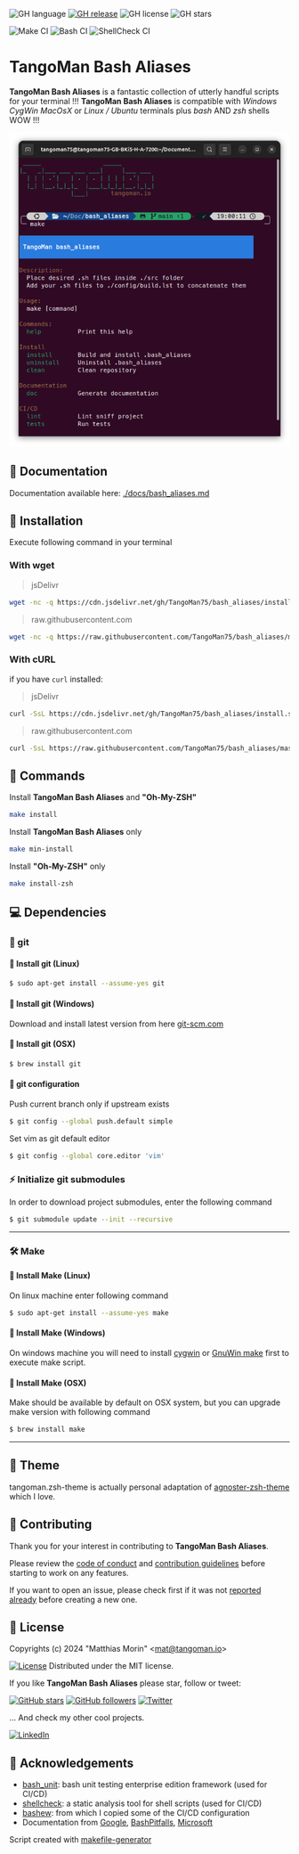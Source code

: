 ![GH language](https://img.shields.io/github/languages/top/TangoMan75/bash_aliases)
[![GH release](https://img.shields.io/github/v/release/TangoMan75/bash_aliases)](https://github.com/TangoMan75/bash_aliases/releases)
![GH license](https://img.shields.io/github/license/TangoMan75/bash_aliases)
![GH stars](https://img.shields.io/github/stars/TangoMan75/bash_aliases)

![Make CI](https://github.com/TangoMan75/bash_aliases/workflows/Make%20CI/badge.svg)
![Bash CI](https://github.com/TangoMan75/bash_aliases/workflows/bash_unit%20CI/badge.svg)
![ShellCheck CI](https://github.com/TangoMan75/bash_aliases/workflows/ShellCheck%20CI/badge.svg)

TangoMan Bash Aliases
=====================

**TangoMan Bash Aliases** is a fantastic collection of utterly handful scripts for your terminal !!!
**TangoMan Bash Aliases** is compatible with _Windows CygWin_ _MacOsX_ or _Linux / Ubuntu_ terminals plus _bash_ AND _zsh_ shells WOW !!!

![TangoMan Bash Aliases](./img/screenshot.png)

📑 Documentation
----------------

Documentation available here: [./docs/bash_aliases.md](./docs/bash_aliases.md)

🚀 Installation
---------------

Execute following command in your terminal

### With wget
> jsDelivr
```bash
wget -nc -q https://cdn.jsdelivr.net/gh/TangoMan75/bash_aliases/install.sh && sh install.sh install
```
> raw.githubusercontent.com
```bash
wget -nc -q https://raw.githubusercontent.com/TangoMan75/bash_aliases/master/install.sh && sh install.sh install
```

### With cURL
if you have `curl` installed:
> jsDelivr
```bash
curl -SsL https://cdn.jsdelivr.net/gh/TangoMan75/bash_aliases/install.sh -o install.sh  && sh install.sh install
```
> raw.githubusercontent.com
```bash
curl -SsL https://raw.githubusercontent.com/TangoMan75/bash_aliases/master/install.sh -o install.sh  && sh install.sh install
```

🤖 Commands
-----------

Install **TangoMan Bash Aliases** and **"Oh-My-ZSH"**
```bash
make install
```

Install **TangoMan Bash Aliases** only
```bash
make min-install
```

Install **"Oh-My-ZSH"** only
```bash
make install-zsh
```

💻 Dependencies
---------------

### 🔖 git

#### 🐧 Install git (Linux)

```bash
$ sudo apt-get install --assume-yes git
```

#### 🏁 Install git (Windows)

Download and install latest version from here [git-scm.com](https://git-scm.com/download/win)

#### 🍎 Install git (OSX)

```bash
$ brew install git
```

#### 🔧 git configuration

Push current branch only if upstream exists

```bash
$ git config --global push.default simple
```

Set vim as git default editor

```bash
$ git config --global core.editor 'vim'
```

### ⚡ Initialize git submodules

In order to download project submodules, enter the following command

```bash
$ git submodule update --init --recursive
```

---

### 🛠 Make

#### 🐧 Install Make (Linux)

On linux machine enter following command

```bash
$ sudo apt-get install --assume-yes make
```

#### 🏁 Install Make (Windows)

On windows machine you will need to install [cygwin](http://www.cygwin.com/) or [GnuWin make](http://gnuwin32.sourceforge.net/packages/make.htm) first to execute make script.

#### 🍎 Install Make (OSX)

Make should be available by default on OSX system, but you can upgrade make version with following command

```bash
$ brew install make
```

---

💄 Theme
--------

tangoman.zsh-theme is actually personal adaptation of [agnoster-zsh-theme](https://github.com/agnoster/agnoster-zsh-theme) which I love.

🤝 Contributing
---------------

Thank you for your interest in contributing to **TangoMan Bash Aliases**.

Please review the [code of conduct](./CODE_OF_CONDUCT.md) and [contribution guidelines](./CONTRIBUTING.md) before starting to work on any features.

If you want to open an issue, please check first if it was not [reported already](https://github.com/TangoMan75/bash_aliases/issues) before creating a new one.

📜 License
----------

Copyrights (c) 2024 &quot;Matthias Morin&quot; &lt;mat@tangoman.io&gt;

[![License](https://img.shields.io/badge/Licence-MIT-green.svg)](LICENSE)
Distributed under the MIT license.

If you like **TangoMan Bash Aliases** please star, follow or tweet:

[![GitHub stars](https://img.shields.io/github/stars/TangoMan75/bash_aliases?style=social)](https://github.com/TangoMan75/bash_aliases/stargazers)
[![GitHub followers](https://img.shields.io/github/followers/TangoMan75?style=social)](https://github.com/TangoMan75)
[![Twitter](https://img.shields.io/twitter/url?style=social&url=https%3A%2F%2Fgithub.com%2FTangoMan75%2Fbash_aliases)](https://twitter.com/intent/tweet?text=Wow:&url=https%3A%2F%2Fgithub.com%2FTangoMan75%2Fbash_aliases)

... And check my other cool projects.

[![LinkedIn](https://img.shields.io/static/v1?style=social&logo=linkedin&label=LinkedIn&message=morinmatthias)](https://www.linkedin.com/in/morinmatthias)

🙏 Acknowledgements
-------------------

* [bash_unit](https://github.com/pgrange/bash_unit): bash unit testing enterprise edition framework (used for CI/CD)
* [shellcheck](https://github.com/koalaman/shellcheck): a static analysis tool for shell scripts (used for CI/CD)
* [bashew](https://github.com/pforret/bashew): from which I copied some of the CI/CD configuration
* Documentation from [Google](https://google.github.io/styleguide/shellguide.html), [BashPitfalls](https://mywiki.wooledge.org/BashPitfalls), [Microsoft](https://github.com/microsoft/code-with-engineering-playbook/blob/master/code-reviews/recipes/Bash.md)

Script created with [makefile-generator](https://github.com/TangoMan75/makefile-generator)
